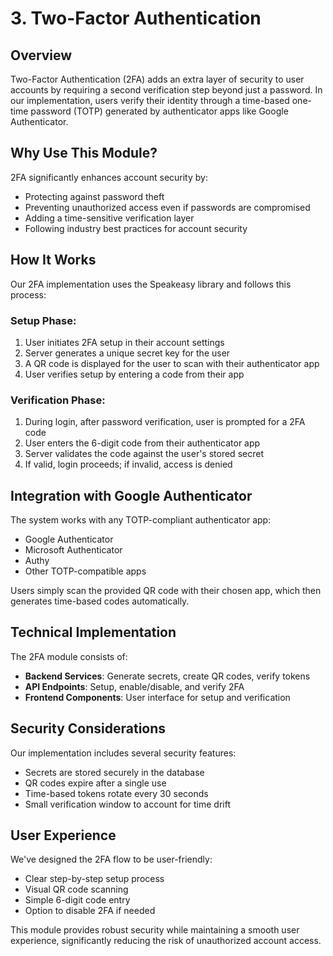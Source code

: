 # 3. Two-Factor Authentication

## Overview
Two-Factor Authentication (2FA) adds an extra layer of security to user accounts by requiring a second verification step beyond just a password. In our implementation, users verify their identity through a time-based one-time password (TOTP) generated by authenticator apps like Google Authenticator.

## Why Use This Module?
2FA significantly enhances account security by:

- Protecting against password theft
- Preventing unauthorized access even if passwords are compromised
- Adding a time-sensitive verification layer
- Following industry best practices for account security

## How It Works
Our 2FA implementation uses the Speakeasy library and follows this process:

### Setup Phase:
1. User initiates 2FA setup in their account settings
2. Server generates a unique secret key for the user
3. A QR code is displayed for the user to scan with their authenticator app
4. User verifies setup by entering a code from their app

### Verification Phase:
1. During login, after password verification, user is prompted for a 2FA code
2. User enters the 6-digit code from their authenticator app
3. Server validates the code against the user's stored secret
4. If valid, login proceeds; if invalid, access is denied

## Integration with Google Authenticator
The system works with any TOTP-compliant authenticator app:

- Google Authenticator
- Microsoft Authenticator
- Authy
- Other TOTP-compatible apps

Users simply scan the provided QR code with their chosen app, which then generates time-based codes automatically.

## Technical Implementation
The 2FA module consists of:

- **Backend Services**: Generate secrets, create QR codes, verify tokens
- **API Endpoints**: Setup, enable/disable, and verify 2FA
- **Frontend Components**: User interface for setup and verification

## Security Considerations
Our implementation includes several security features:

- Secrets are stored securely in the database
- QR codes expire after a single use
- Time-based tokens rotate every 30 seconds
- Small verification window to account for time drift

## User Experience
We've designed the 2FA flow to be user-friendly:

- Clear step-by-step setup process
- Visual QR code scanning
- Simple 6-digit code entry
- Option to disable 2FA if needed

This module provides robust security while maintaining a smooth user experience, significantly reducing the risk of unauthorized account access.
